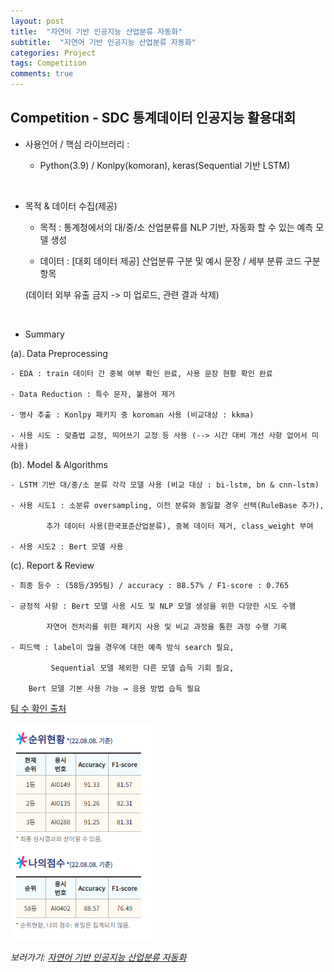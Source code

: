 ```yaml
---
layout: post
title:  "자연어 기반 인공지능 산업분류 자동화"
subtitle:  "자연어 기반 인공지능 산업분류 자동화"
categories: Project
tags: Competition
comments: true
---
```


## Competition - SDC 통계데이터 인공지능 활용대회

- 사용언어 / 핵심 라이브러리 : 

	- Python(3.9) / Konlpy(komoran), keras(Sequential 기반 LSTM)

<br/>

- 목적 & 데이터 수집(제공)

	- 목적 : 통계청에서의 대/중/소 산업분류를 NLP 기반, 자동화 할 수 있는 예측 모델 생성

	- 데이터 : [대회 데이터 제공] 산업분류 구분 및 예시 문장 / 세부 분류 코드 구분 항목 
	  
	(데이터 외부 유출 금지 -> 미 업로드, 관련 결과 삭제)

<br/>

- Summary

 (a). Data Preprocessing
 
	- EDA : train 데이터 간 중복 여부 확인 완료, 사용 문장 현황 확인 완료
	
	- Data Reduction : 특수 문자, 불용어 제거
	
	- 명사 추출 : Konlpy 패키지 중 koroman 사용 (비교대상 : kkma) 
	
	- 사용 시도 : 맞춤법 교정, 띄어쓰기 교정 등 사용 (--> 시간 대비 개선 사항 없어서 미 사용)
	
 (b). Model & Algorithms
 
	- LSTM 기반 대/중/소 분류 각각 모델 사용 (비교 대상 : bi-lstm, bn & cnn-lstm)
	
	- 사용 시도1 : 소분류 oversampling, 이전 분류와 동일할 경우 선택(RuleBase 추가), 
	
			추가 데이터 사용(한국표준산업분류), 중복 데이터 제거, class_weight 부여
		 
	- 사용 시도2 : Bert 모델 사용
	
 (c). Report & Review
 
	- 최종 등수 : (58등/395팀) / accuracy : 88.57% / F1-score : 0.765
	
	- 긍정적 사항 : Bert 모델 사용 시도 및 NLP 모델 생성을 위한 다양한 시도 수행
	
	        자연어 전처리를 위한 패키지 사용 및 비교 과정을 통한 과정 수행 기록
	
	- 피드백 : label이 많을 경우에 대한 예측 방식 search 필요, 
	
	    	 Sequential 모델 제외한 다른 모델 습득 기회 필요, 
			  
		Bert 모델 기본 사용 가능 → 응용 방법 습득 필요
		  
[팀 수 확인 출처](https://www.boannews.com/media/view.asp?idx=106557)

![](https://github.com/bluemumin/stat_data_ai_app_contest/blob/main/%EB%93%B1%EC%88%98.PNG)

		
*보러가기: [자연어 기반 인공지능 산업분류 자동화](https://github.com/bluemumin/stat_data_ai_app_contest)*